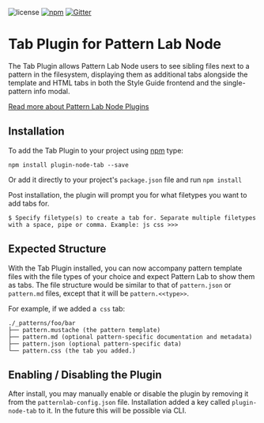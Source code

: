 ![license](https://img.shields.io/github/license/pattern-lab/plugin-node-tab.svg)
[![npm](https://img.shields.io/npm/v/plugin-node-tab.svg)](https://www.npmjs.com/package/plugin-node-tab)
[![Gitter](https://img.shields.io/gitter/room/pattern-lab/php.svg)](https://gitter.im/pattern-lab/php)

# Tab Plugin for Pattern Lab Node

The Tab Plugin allows Pattern Lab Node users to see sibling files next to a pattern in the filesystem, displaying them as additional tabs alongside the template and HTML tabs in both the Style Guide frontend and the single-pattern info modal.

[Read more about Pattern Lab Node Plugins](https://github.com/pattern-lab/patternlab-node/wiki/Creating-Plugins)

## Installation

To add the Tab Plugin to your project using [npm](http://npmjs.com/) type:

    npm install plugin-node-tab --save

Or add it directly to your project's `package.json` file and run `npm install`

Post installation, the plugin will prompt you for what filetypes you want to add tabs for.

```
$ Specify filetype(s) to create a tab for. Separate multiple filetypes with a space, pipe or comma. Example: js css >>>
```

## Expected Structure

With the Tab Plugin installed, you can now accompany pattern template files with the file types of your choice and expect Pattern Lab to show them as tabs. The file structure would be similar to that of `pattern.json` or `pattern.md` files, except that it will be `pattern.<<type>>`.

For example, if we added a` css` tab:

```
./_patterns/foo/bar
├── pattern.mustache (the pattern template)
├── pattern.md (optional pattern-specific documentation and metadata)
├── pattern.json (optional pattern-specific data)
└── pattern.css (the tab you added.)
```

## Enabling / Disabling the Plugin

After install, you may manually enable or disable the plugin by removing it from the `patternlab-config.json` file. Installation added a key called `plugin-node-tab` to it. In the future this will be possible via CLI.
